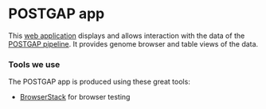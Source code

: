 # POSTGAP app
This [web application](https://genetics.opentargets.io/) displays and allows interaction with the data of the [POSTGAP pipeline](https://github.com/Ensembl/postgap). It provides genome browser and table views of the data.

### Tools we use
The POSTGAP app is produced using these great tools:
* [BrowserStack](https://www.browserstack.com/) for browser testing
